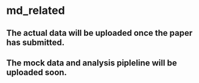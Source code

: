 # md_related
## The actual data will be uploaded once the paper has submitted.
## The mock data and analysis pipleline will be uploaded soon.
